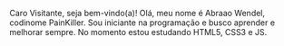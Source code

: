 Caro Visitante, seja bem-vindo(a)!
Olá, meu nome é Abraao Wendel, codinome PainKiller.
Sou iniciante na programação e busco aprender e melhorar sempre.
No momento estou estudando HTML5, CSS3 e JS.